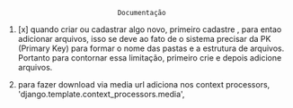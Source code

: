                                 Documentação

1. [x] quando criar ou cadastrar algo novo, primeiro cadastre , para entao 
adicionar arquivos, isso se deve ao fato de o sistema precisar da PK
(Primary Key) para formar o nome das pastas e a estrutura de arquivos.
Portanto para contornar essa limitação, primeiro crie e depois adicione
arquivos.


2. para fazer download via media url adiciona nos context processors, 'django.template.context_processors.media',
